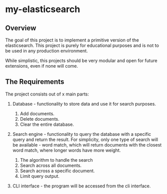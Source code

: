 
# my-elasticsearch
## Overview

The goal of this project is to implement a primitive version of the elasticsearch. This project is purely for educational purposes and is not to be used in any production environment.

While simplistic, this projects should be very modular and open for future extensions, even if none will come.

## The Requirements

The project consists out of x main parts:

1. Database - functionality to store data and use it for search purposes.
	1. Add documents.
	2. Delete documents.
	3. Clear the entire database.
	   
2. Search engine - functionality to query the database with a specific query and return the result.
   For simplicity, only one type of search will be available - word match, which will return documents with the closest word match, where longer words have more weight.
   
	1. The algorithm to handle the search
	2. Search across all documents.
	3. Search across a specific document.
	4. Limit query output.
	   
3. CLI interface - the program will be accessed from the cli interface.

